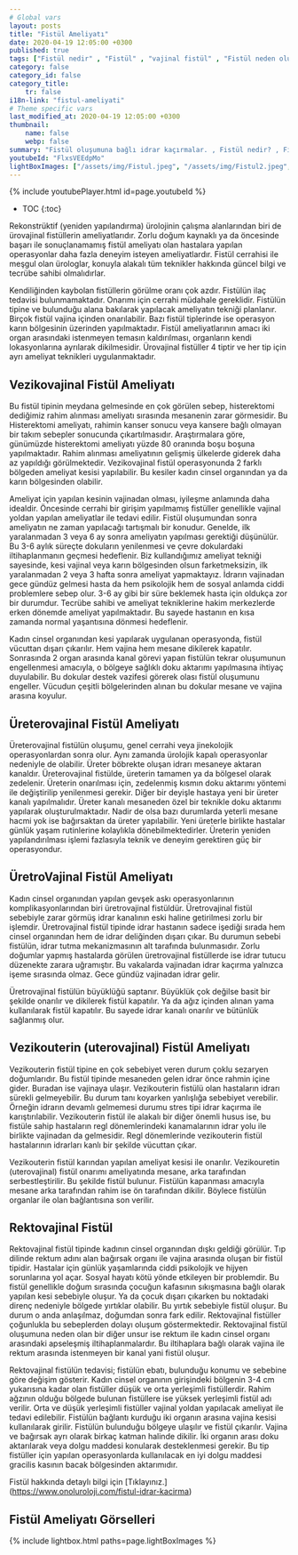```yaml
---
# Global vars
layout: posts
title: "Fistül Ameliyatı"
date: 2020-04-19 12:05:00 +0300
published: true
tags: ["Fistül nedir" , "Fistül" , "vajinal fistül" , "Fistül neden olur", "Fistül nerede olur", "Fistül ameliyatı", "kadınlarda idrar kaçırma", "idrar kaçırma" , "fistül nedeni" , "fistül belirti" , "fistül teşhis" , "fistül tipleri" , "anal fistül" , "perianal fistül" , "vezikovajinal fistül" , "üreterovajinal fistül" , "üretrovajinal fistül" , "Vezikouterin fistül" , "uterovajinal fistül" , "Rektovajinal fistül" , "perianal ", "vezikovajinal", "üreterovajinal" , "üretrovajinal", "Vezikouterin", "uterovajinal" , "Rektovajinal", "idrar yolu fistül", "fistül tedavi", "fistül çözüm"]
category: false
category_id: false
category_title:
    tr: false
i18n-link: "fistul-ameliyati"
# Theme specific vars
last_modified_at: 2020-04-19 12:05:00 +0300
thumbnail:
    name: false
    webp: false
summary: "Fistül oluşumuna bağlı idrar kaçırmalar. , Fistül nedir? , Fistül neden oluşur? , Fistül nerelerde oluşur?, Fistülün tedavi yöntemleri nelerdir?, Fistül ameliyatları nasıl yapılır? "
youtubeId: "FlxsVEEdpMo"
lightBoxImages: ["/assets/img/Fistul.jpeg", "/assets/img/Fistul2.jpeg","/assets/img/Fistul3.jpeg","/assets/img/Fistul4.jpeg","/assets/img/Fistul5.jpeg","/assets/img/Fistul6.jpeg","/assets/img/Fistul7.jpeg"]
---
```

{% include youtubePlayer.html id=page.youtubeId %}

* TOC
{:toc}

Rekonstrüktif (yeniden yapılandırma) ürolojinin çalışma alanlarından biri de ürovajinal fistüllerin ameliyatlarıdır. Zorlu doğum kaynaklı ya da öncesinde başarı ile sonuçlanamamış fistül ameliyatı olan hastalara yapılan operasyonlar daha fazla deneyim isteyen ameliyatlardır. Fistül cerrahisi ile meşgul olan ürologlar, konuyla alakalı tüm teknikler hakkında güncel bilgi ve tecrübe sahibi olmalıdırlar.

Kendiliğinden kaybolan fistüllerin görülme oranı çok azdır. Fistülün ilaç tedavisi bulunmamaktadır. Onarımı için cerrahi müdahale gereklidir. Fistülün tipine ve bulunduğu alana bakılarak yapılacak ameliyatın tekniği planlanır. Birçok fistül vajina içinden onarılabilir. Bazı fistül tiplerinde ise operasyon karın bölgesinin üzerinden yapılmaktadır. Fistül ameliyatlarının amacı iki organ arasındaki istenmeyen temasın kaldırılması, organların kendi lokasyonlarına ayrılarak dikilmesidir. Ürovajinal fistüller 4 tiptir ve her tip için ayrı ameliyat teknikleri uygulanmaktadır.


##	Vezikovajinal Fistül Ameliyatı

Bu fistül tipinin meydana gelmesinde en çok görülen sebep, histerektomi dediğimiz rahim alınması ameliyatı sırasında mesanenin zarar görmesidir. Bu Histerektomi ameliyatı, rahimin kanser sonucu veya kansere bağlı olmayan bir takım sebepler sonucunda çıkartılmasıdır. Araştırmalara göre, günümüzde histerektomi ameliyatı yüzde 80 oranında boşu boşuna yapılmaktadır. Rahim alınması ameliyatının gelişmiş ülkelerde giderek daha az yapıldığı görülmektedir. Vezikovajinal fistül operasyonunda 2 farklı bölgeden ameliyat kesisi yapılabilir. Bu kesiler kadın cinsel organından ya da karın bölgesinden olabilir.

Ameliyat için yapılan kesinin vajinadan olması, iyileşme anlamında daha idealdir. Öncesinde cerrahi bir girişim yapılmamış fistüller genellikle vajinal yoldan yapılan ameliyatlar ile tedavi edilir. Fistül oluşumundan sonra ameliyatın ne zaman yapılacağı tartışmalı bir konudur. Genelde, ilk yaralanmadan 3 veya 6 ay sonra ameliyatın yapılması gerektiği düşünülür. Bu 3-6 aylık süreçte dokuların yenilenmesi ve çevre dokulardaki iltihaplanmanın geçmesi hedeflenir. Biz kullandığımız ameliyat tekniği sayesinde, kesi vajinal veya karın bölgesinden olsun farketmeksizin, ilk yaralanmadan 2 veya 3 hafta sonra ameliyat yapmaktayız. İdrarın vajinadan gece gündüz gelmesi hasta da hem psikolojik hem de sosyal anlamda ciddi problemlere sebep olur. 3-6 ay gibi bir süre beklemek hasta için oldukça zor bir durumdur. Tecrübe sahibi ve ameliyat tekniklerine hakim merkezlerde erken dönemde ameliyat yapılmaktadır. Bu sayede hastanın en kısa zamanda normal yaşantısına dönmesi hedeflenir.

Kadın cinsel organından kesi yapılarak uygulanan operasyonda, fistül vücuttan dışarı çıkarılır. Hem vajina hem mesane dikilerek kapatılır. Sonrasında 2 organ arasında kanal görevi yapan fistülün tekrar oluşumunun engellenmesi amacıyla, o bölgeye sağlıklı doku aktarımı yapılmasına ihtiyaç duyulabilir. Bu dokular destek vazifesi görerek olası fistül oluşumunu engeller. Vücudun çeşitli bölgelerinden alınan bu dokular mesane ve vajina arasına koyulur.


##	Üreterovajinal Fistül Ameliyatı

Üreterovajinal fistülün oluşumu, genel cerrahi veya jinekolojik operasyonlardan sonra olur. Aynı zamanda ürolojik kapalı operasyonlar nedeniyle de olabilir. Üreter böbrekte oluşan idrarı mesaneye aktaran kanaldır. Üreterovajinal fistülde, üreterin tamamen ya da bölgesel olarak zedelenir. Üreterin onarılması için, zedelenmiş kısmın doku aktarımı yöntemi ile değiştirilip yenilenmesi gerekir. Diğer bir deyişle hastaya yeni bir üreter kanalı yapılmalıdır. Üreter kanalı mesaneden özel bir teknikle doku aktarımı yapılarak oluşturulmaktadır. Nadir de olsa bazı durumlarda yeterli mesane hacmi yok ise bağırsaktan da üreter yapılabilir. Yeni üreterle birlikte hastalar günlük yaşam rutinlerine kolaylıkla dönebilmektedirler. Üreterin yeniden yapılandırılması işlemi fazlasıyla teknik ve deneyim gerektiren güç bir operasyondur.

##	ÜretroVajinal Fistül Ameliyatı

Kadın cinsel organından yapılan gevşek askı operasyonlarının komplikasyonlarından biri üretrovajinal fistüldür. Üretrovajinal fistül sebebiyle zarar görmüş idrar kanalının eski haline getirilmesi zorlu bir işlemdir. Üretrovajinal fistül tipinde idrar hastanın sadece işediği sırada hem cinsel organından hem de idrar deliğinden dışarı çıkar. Bu durumun sebebi fistülün, idrar tutma mekanizmasının alt tarafında bulunmasıdır. Zorlu doğumlar yapmış hastalarda görülen üretrovajinal fistüllerde ise idrar tutucu düzenekte zarara uğramıştır. Bu vakalarda vajinadan idrar kaçırma yalnızca işeme sırasında olmaz. Gece gündüz vajinadan idrar gelir.

Üretrovajinal fistülün büyüklüğü saptanır. Büyüklük çok değilse basit bir şekilde onarılır ve dikilerek fistül kapatılır. Ya da ağız içinden alınan yama kullanılarak fistül kapatılır. Bu sayede idrar kanalı onarılır ve bütünlük sağlanmış olur.

##	Vezikouterin (uterovajinal) Fistül Ameliyatı

Vezikouterin fistül tipine en çok sebebiyet veren durum çoklu sezaryen doğumlarıdır. Bu fistül tipinde mesaneden gelen idrar önce rahmin içine gider. Buradan ise vajinaya ulaşır. Vezikouterin fistülü olan hastaların idrarı sürekli gelmeyebilir. Bu durum tanı koyarken yanlışlığa sebebiyet verebilir. Örneğin idrarın devamlı gelmemesi durumu stres tipi idrar kaçırma ile karıştırılabilir. Vezikouterin fistül ile alakalı bir diğer önemli husus ise, bu fistüle sahip hastaların regl dönemlerindeki kanamalarının idrar yolu ile birlikte vajinadan da gelmesidir. Regl dönemlerinde vezikouterin fistül hastalarının idrarları kanlı bir şekilde vücuttan çıkar.

Vezikouterin fistül karından yapılan ameliyat kesisi ile onarılır. Vezikouretin (uterovajinal) fistül onarımı ameliyatında mesane, arka tarafından serbestleştirilir. Bu şekilde fistül bulunur. Fistülün kapanması amacıyla mesane arka tarafından rahim ise ön tarafından dikilir. Böylece fistülün organlar ile olan bağlantısına son verilir.

## Rektovajinal Fistül

Rektovajinal fistül tipinde kadının cinsel organından dışkı geldiği görülür. Tıp dilinde rektum adını alan bağırsak organı ile vajina arasında oluşan bir fistül tipidir. Hastalar için günlük yaşamlarında ciddi psikolojik ve hijyen sorunlarına yol açar. Sosyal hayatı kötü yönde etkileyen bir problemdir. Bu fistül genellikle doğum sırasında çocuğun kafasının sıkışmasına bağlı olarak yapılan kesi sebebiyle oluşur. Ya da çocuk dışarı çıkarken bu noktadaki direnç nedeniyle bölgede yırtıklar olabilir. Bu yırtık sebebiyle fistül oluşur. Bu durum o anda anlaşılmaz, doğumdan sonra fark edilir. Rektovajinal fistüller çoğunlukla bu sebeplerden dolayı oluşum göstermektedir. Rektovajinal fistül oluşumuna neden olan bir diğer unsur ise rektum ile kadın cinsel organı arasındaki apseleşmiş iltihaplanmalardır. Bu iltihaplara bağlı olarak vajina ile rektum arasında istenmeyen bir kanal yani fistül oluşur.

Rektovajinal fistülün tedavisi; fistülün ebatı, bulunduğu konumu ve sebebine göre değişim gösterir. Kadın cinsel organının girişindeki bölgenin 3-4 cm yukarısına kadar olan fistüller düşük ve orta yerleşimli fistüllerdir. Rahim ağzının olduğu bölgede bulunan fistüllere ise yüksek yerleşimli fistül adı verilir. Orta ve düşük yerleşimli fistüller vajinal yoldan yapılacak ameliyat ile tedavi edilebilir. Fistülün bağlantı kurduğu iki organın arasına vajina kesisi kullanılarak girilir. Fistülün bulunduğu bölgeye ulaşılır ve fistül çıkarılır. Vajina ve bağırsak ayrı olarak birkaç katman halinde dikilir. İki organın arası doku aktarılarak veya dolgu maddesi konularak desteklenmesi gerekir. Bu tip fistüller için yapılan operasyonlarda kullanılacak en iyi dolgu maddesi gracilis kasının bacak bölgesinden aktarımıdır.



Fistül hakkında detaylı bilgi için [Tıklayınız.] (https://www.onoluroloji.com/fistul-idrar-kacirma)



## Fistül Ameliyatı Görselleri
{% include lightbox.html paths=page.lightBoxImages %}
